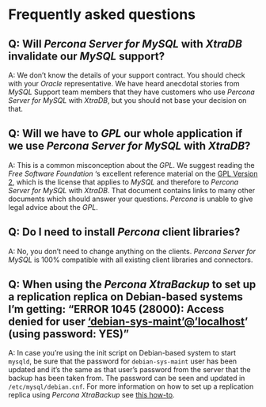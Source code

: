 # Frequently asked questions

## Q: Will *Percona Server for MySQL* with *XtraDB* invalidate our *MySQL* support?

A: We don’t know the details of your support contract. You should check with
your *Oracle* representative. We have heard anecdotal stories from *MySQL*
Support team members that they have customers who use *Percona Server for MySQL* with
*XtraDB*, but you should not base your decision on that.

## Q: Will we have to *GPL* our whole application if we use *Percona Server for MySQL* with *XtraDB*?

A: This is a common misconception about the *GPL*. We suggest reading the *Free
Software Foundation* ‘s excellent reference material on the [GPL Version 2](https://www.gnu.org/licenses/old-licenses/gpl-2.0.html), which is the license
that applies to *MySQL* and therefore to *Percona Server for MySQL* with *XtraDB*. That
document contains links to many other documents which should answer your
questions. *Percona* is unable to give legal advice about the *GPL*.

## Q: Do I need to install *Percona* client libraries?

A: No, you don’t need to change anything on the clients. *Percona Server for MySQL* is
100% compatible with all existing client libraries and connectors.

## Q: When using the *Percona XtraBackup* to set up a replication replica on Debian-based systems I’m getting: “ERROR 1045 (28000): Access denied for user [‘debian-sys-maint’@’localhost](mailto:'debian-sys-maint'@'localhost)’ (using password: YES)”

A: In case you’re using the init script on Debian-based system to start `mysqld`,
be sure that the password for `debian-sys-maint` user has been updated and
it’s the same as that user’s password from the server that the backup has been
taken from. The password can be seen and updated in
`/etc/mysql/debian.cnf`. For more information on how to set up a
replication replica using *Percona XtraBackup* see [this how-to].

[this how-to]: https://docs.percona.com/percona-xtrabackup/innovation-release/set-up-replication.html

